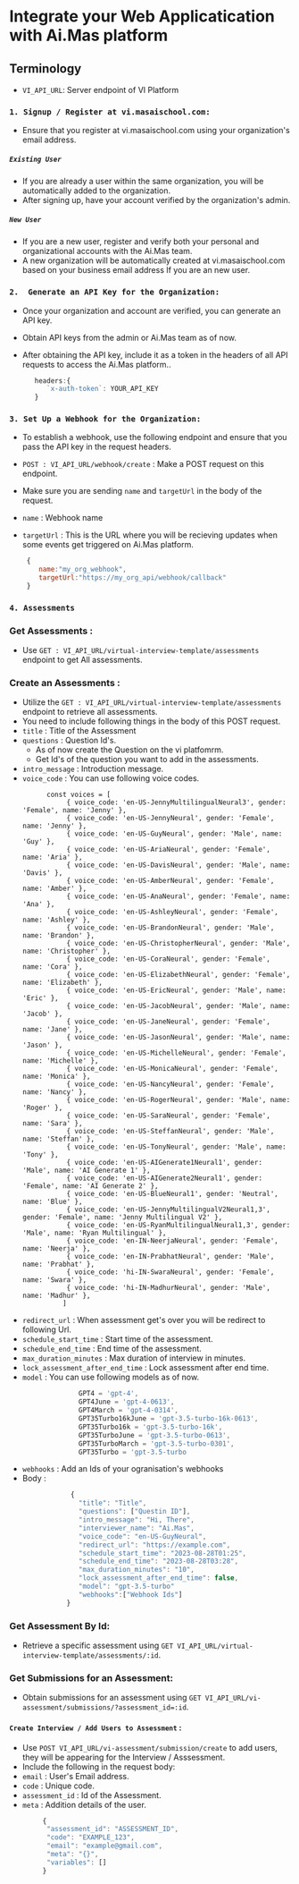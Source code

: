 # Integrate your Web Applicatication with Ai.Mas platform

## Terminology

- `VI_API_URL`: Server endpoint of VI Platform

### `1. Signup / Register at vi.masaischool.com:`

- Ensure that you register at vi.masaischool.com using your organization's email address.

##### `Existing User`

- If you are already a user within the same organization, you will be automatically added to the organization.
- After signing up, have your account verified by the organization's admin.

##### `New User`

- If you are a new user, register and verify both your personal and organizational accounts with the Ai.Mas team.
- A new organization will be automatically created at vi.masaischool.com based on your business email address If you are an new user.

### `2.  Generate an API Key for the Organization:`

- Once your organization and account are verified, you can generate an API key.
- Obtain API keys from the admin or Ai.Mas team as of now.
- After obtaining the API key, include it as a token in the headers of all API requests to access the Ai.Mas platform..

  ```js
     headers:{
        `x-auth-token`: YOUR_API_KEY
     }
  ```

### `3. Set Up a Webhook for the Organization:`

- To establish a webhook, use the following endpoint and ensure that you pass the API key in the request headers.
- `POST : VI_API_URL/webhook/create` : Make a POST request on this endpoint.
- Make sure you are sending `name` and `targetUrl` in the body of the request.
- `name` : Webhook name
- `targetUrl` : This is the URL where you will be recieving updates when some events get triggered on Ai.Mas platform.

  ```js
   {
      name:"my_org_webhook",
      targetUrl:"https://my_org_api/webhook/callback"
   }

  ```

### `4. Assessments`

### Get Assessments :

- Use `GET : VI_API_URL/virtual-interview-template/assessments` endpoint to get All assessments.

### Create an Assessments :

- Utilize the `GET : VI_API_URL/virtual-interview-template/assessments` endpoint to retrieve all assessments.
- You need to include following things in the body of this POST request.
- `title` : Title of the Assessment
- `questions` : Question Id's.
  - As of now create the Question on the vi platfomrm.
  - Get Id's of the question you want to add in the assessments.
- `intro_message` : Introduction message.
- `voice_code` : You can use following voice codes.
  ```
        const voices = [
             { voice_code: 'en-US-JennyMultilingualNeural3', gender: 'Female', name: 'Jenny' },
             { voice_code: 'en-US-JennyNeural', gender: 'Female', name: 'Jenny' },
             { voice_code: 'en-US-GuyNeural', gender: 'Male', name: 'Guy' },
             { voice_code: 'en-US-AriaNeural', gender: 'Female', name: 'Aria' },
             { voice_code: 'en-US-DavisNeural', gender: 'Male', name: 'Davis' },
             { voice_code: 'en-US-AmberNeural', gender: 'Female', name: 'Amber' },
             { voice_code: 'en-US-AnaNeural', gender: 'Female', name: 'Ana' },
             { voice_code: 'en-US-AshleyNeural', gender: 'Female', name: 'Ashley' },
             { voice_code: 'en-US-BrandonNeural', gender: 'Male', name: 'Brandon' },
             { voice_code: 'en-US-ChristopherNeural', gender: 'Male', name: 'Christopher' },
             { voice_code: 'en-US-CoraNeural', gender: 'Female', name: 'Cora' },
             { voice_code: 'en-US-ElizabethNeural', gender: 'Female', name: 'Elizabeth' },
             { voice_code: 'en-US-EricNeural', gender: 'Male', name: 'Eric' },
             { voice_code: 'en-US-JacobNeural', gender: 'Male', name: 'Jacob' },
             { voice_code: 'en-US-JaneNeural', gender: 'Female', name: 'Jane' },
             { voice_code: 'en-US-JasonNeural', gender: 'Male', name: 'Jason' },
             { voice_code: 'en-US-MichelleNeural', gender: 'Female', name: 'Michelle' },
             { voice_code: 'en-US-MonicaNeural', gender: 'Female', name: 'Monica' },
             { voice_code: 'en-US-NancyNeural', gender: 'Female', name: 'Nancy' },
             { voice_code: 'en-US-RogerNeural', gender: 'Male', name: 'Roger' },
             { voice_code: 'en-US-SaraNeural', gender: 'Female', name: 'Sara' },
             { voice_code: 'en-US-SteffanNeural', gender: 'Male', name: 'Steffan' },
             { voice_code: 'en-US-TonyNeural', gender: 'Male', name: 'Tony' },
             { voice_code: 'en-US-AIGenerate1Neural1', gender: 'Male', name: 'AI Generate 1' },
             { voice_code: 'en-US-AIGenerate2Neural1', gender: 'Female', name: 'AI Generate 2' },
             { voice_code: 'en-US-BlueNeural1', gender: 'Neutral', name: 'Blue' },
             { voice_code: 'en-US-JennyMultilingualV2Neural1,3', gender: 'Female', name: 'Jenny Multilingual V2' },
             { voice_code: 'en-US-RyanMultilingualNeural1,3', gender: 'Male', name: 'Ryan Multilingual' },
             { voice_code: 'en-IN-NeerjaNeural', gender: 'Female', name: 'Neerja' },
             { voice_code: 'en-IN-PrabhatNeural', gender: 'Male', name: 'Prabhat' },
             { voice_code: 'hi-IN-SwaraNeural', gender: 'Female', name: 'Swara' },
             { voice_code: 'hi-IN-MadhurNeural', gender: 'Male', name: 'Madhur' },
            ]
  ```
- `redirect_url` : When assessment get's over you will be redirect to following Url.
- `schedule_start_time` : Start time of the assessment.
- `schedule_end_time` : End time of the assessment.
- `max_duration_minutes` : Max duration of interview in minutes.
- `lock_assessment_after_end_time` : Lock assessment after end time.
- `model` : You can use following models as of now.
  ```js
                GPT4 = 'gpt-4',
                GPT4June = 'gpt-4-0613',
                GPT4March = 'gpt-4-0314',
                GPT35Turbo16kJune = 'gpt-3.5-turbo-16k-0613',
                GPT35Turbo16k = 'gpt-3.5-turbo-16k',
                GPT35TurboJune = 'gpt-3.5-turbo-0613',
                GPT35TurboMarch = 'gpt-3.5-turbo-0301',
                GPT35Turbo = 'gpt-3.5-turbo
  ```
- `webhooks` : Add an Ids of your ogranisation's webhooks
- Body :
  ```js
              {
                "title": "Title",
                "questions": ["Questin ID"],
                "intro_message": "Hi, There",
                "interviewer_name": "Ai.Mas",
                "voice_code": "en-US-GuyNeural",
                "redirect_url": "https://example.com",
                "schedule_start_time": "2023-08-28T01:25",
                "schedule_end_time": "2023-08-28T03:28",
                "max_duration_minutes": "10",
                "lock_assessment_after_end_time": false,
                "model": "gpt-3.5-turbo"
                "webhooks":["Webhook Ids"]
             }
  ```

### Get Assessment By Id:

- Retrieve a specific assessment using `GET VI_API_URL/virtual-interview-template/assessments/:id`.

### Get Submissions for an Assessment:

- Obtain submissions for an assessment using `GET VI_API_URL/vi-assessment/submissions/?assessment_id=:id`.

#### `Create Interview / Add Users to Assessment` :

- Use `POST VI_API_URL/vi-assessment/submission/create` to add users, they will be appearing for the Interview / Asssessment.
- Include the following in the request body:
- `email` : User's Email address.
- `code` : Unique code.
- `assessment_id` : Id of the Assessment.
- `meta` : Addition details of the user.
  ```js
       {
        "assessment_id": "ASSESSMENT_ID",
        "code": "EXAMPLE_123",
        "email": "example@gmail.com",
        "meta": "{}",
        "variables": []
       }
  ```
